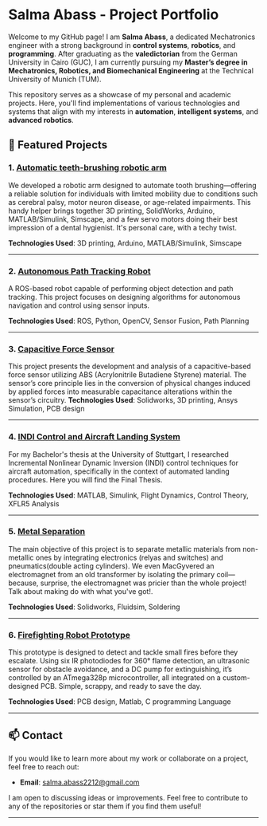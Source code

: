 # Salma Abass - Project Portfolio

Welcome to my GitHub page! I am **Salma Abass**, a dedicated Mechatronics engineer with a strong background in **control systems**, **robotics**, and **programming**. After graduating as the **valedictorian** from the German University in Cairo (GUC), I am currently pursuing my **Master’s degree in Mechatronics, Robotics, and Biomechanical Engineering** at the Technical University of Munich (TUM).

This repository serves as a showcase of my personal and academic projects. Here, you'll find implementations of various technologies and systems that align with my interests in **automation**, **intelligent systems**, and **advanced robotics**.



## 🚀 Featured Projects

### 1. [Automatic teeth-brushing robotic arm ](https://github.com/your-username/autonomous-path-tracking-robot)
We developed a robotic arm designed to automate tooth brushing—offering a reliable solution for individuals with limited mobility due to conditions such as cerebral palsy, motor neuron disease, or age-related impairments. This handy helper brings together 3D printing, SolidWorks, Arduino, MATLAB/Simulink, Simscape, and a few servo motors doing their best impression of a dental hygienist. It's personal care, with a techy twist.

**Technologies Used**: 3D printing, Arduino, MATLAB/Simulink, Simscape

---

### 2. [Autonomous Path Tracking Robot](https://github.com/your-username/autonomous-path-tracking-robot)
A ROS-based robot capable of performing object detection and path tracking. This project focuses on designing algorithms for autonomous navigation and control using sensor inputs.

**Technologies Used**: ROS, Python, OpenCV, Sensor Fusion, Path Planning

---

### 3. [Capacitive Force Sensor](https://github.com/your-username/hvac-control-system)
This project presents the development and analysis of a capacitive-based force sensor utilizing ABS
(Acrylonitrile Butadiene Styrene) material. The sensor’s core principle lies in the conversion of physical changes induced by applied forces into measurable capacitance alterations within the sensor’s circuitry.
**Technologies Used**: Solidworks, 3D printing, Ansys Simulation, PCB design

---

### 4. [INDI Control and Aircraft Landing System](https://github.com/your-username/aircraft-landing-system)
For my Bachelor's thesis at the University of Stuttgart, I researched Incremental Nonlinear Dynamic Inversion (INDI) control techniques for aircraft automation, specifically in the context of automated landing procedures. Here you will find the Final Thesis.

**Technologies Used**: MATLAB, Simulink, Flight Dynamics, Control Theory, XFLR5 Analysis

---

### 5. [Metal Separation ](https://github.com/your-username/pde-arena)
The main objective of this project is to separate metallic materials from non-metallic ones by integrating electronics (relyas and switches) and pneumatics(double acting cylinders). We even MacGyvered an electromagnet from an old transformer by isolating the primary coil—because, surprise, the electromagnet was pricier than the whole project! Talk about making do with what you've got!.

**Technologies Used**: Solidworks, Fluidsim, Soldering

---
### 6. [Firefighting Robot Prototype](https://github.com/your-username/pde-arena)

This prototype is designed to detect and tackle small fires before they escalate. Using six IR photodiodes for 360° flame detection, an ultrasonic sensor for obstacle avoidance, and a DC pump for extinguishing, it’s controlled by an ATmega328p microcontroller, all integrated on a custom-designed PCB. Simple, scrappy, and ready to save the day.

**Technologies Used**: PCB design, Matlab, C programming Language

---


## 📫 Contact
If you would like to learn more about my work or collaborate on a project, feel free to reach out:

- **Email**: [salma.abass2212@gmail.com](mailto:salma.abass2212@gmail.com)

I am open to discussing ideas or improvements. Feel free to contribute to any of the repositories or star them if you find them useful!

---
